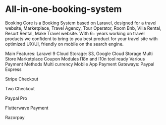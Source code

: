 # All-in-one-booking-system


Booking Core is a Booking System based on Laravel, designed for a travel website, Marketplace, Travel Agency, Tour Operator, Room Bnb, Villa Rental, Resort Rental, Make Travel website. With 6+ years working on travel products we confident to bring to you best product for your travel site with optimized UX/UI, friendly on mobile on the search engine.

Main Features:
Laravel 9
Cloud Storage: S3, Google Cloud Storage
Multi Store Marketplace
Coupon Modules
I18n and l10n tool ready
Various Payment Methods
Multi currency
Mobile App
Payment Gateways:
Paypal Express

Stripe Checkout

Two Checkout

Paypal Pro

Flutterwave Payment

Razorpay
